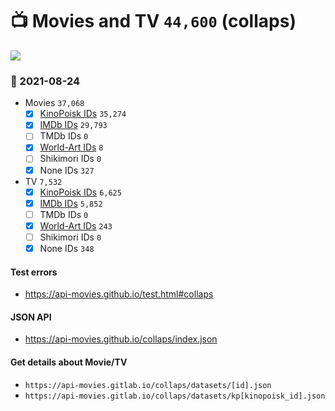 # :tv: Movies and TV `44,600` (collaps)

<a href="https://API-Movies.github.io"><img src="https://API-Movies.github.io/banner.png?cache"></a>

### :date: 2021-08-24
- Movies `37,068`
  - [x] <a href="https://API-Movies.github.io/collaps/movie_kinopoisk_ids.json">KinoPoisk IDs</a> `35,274`
  - [x] <a href="https://API-Movies.github.io/collaps/movie_imdb_ids.json">IMDb IDs</a> `29,793`
  - [ ] TMDb IDs `0`
  - [x] <a href="https://API-Movies.github.io/collaps/movie_world_art_ids.json">World-Art IDs</a> `8`
  - [ ] Shikimori IDs `0`
  - [x] None IDs `327`
- TV `7,532`
  - [x] <a href="https://API-Movies.github.io/collaps/tv_kinopoisk_ids.json">KinoPoisk IDs</a> `6,625`
  - [x] <a href="https://API-Movies.github.io/collaps/tv_imdb_ids.json">IMDb IDs</a> `5,852`
  - [ ] TMDb IDs `0`
  - [x] <a href="https://API-Movies.github.io/collaps/tv_world_art_ids.json">World-Art IDs</a> `243`
  - [ ] Shikimori IDs `0`
  - [x] None IDs `348`
#### Test errors
- <a href='https://api-movies.github.io/test.html#collaps'>https://api-movies.github.io/test.html#collaps</a>
#### JSON API
- <a href='https://api-movies.github.io/collaps/index.json'>https://api-movies.github.io/collaps/index.json</a>
#### Get details about Movie/TV
- `https://api-movies.gitlab.io/collaps/datasets/[id].json`
- `https://api-movies.gitlab.io/collaps/datasets/kp[kinopoisk_id].json`
